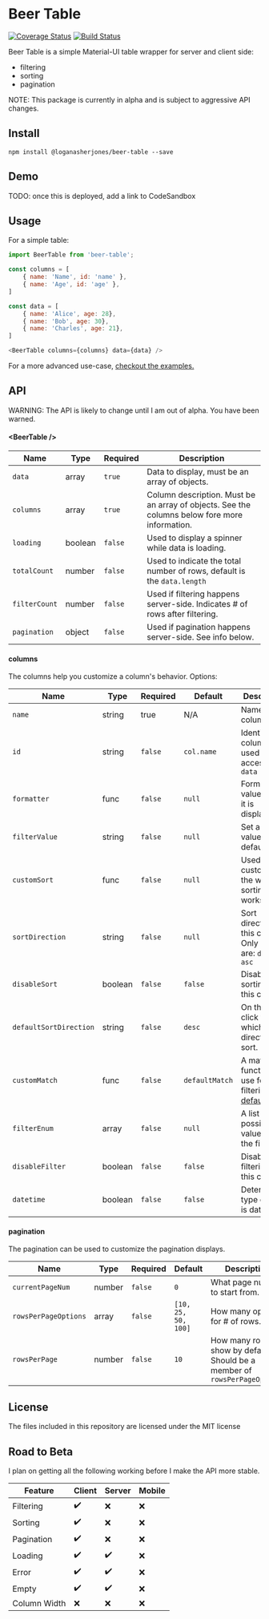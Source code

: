 # Beer Table

[![Coverage Status](https://coveralls.io/repos/github/loganasherjones/beer-table/badge.svg?branch=master)](https://coveralls.io/github/loganasherjones/beer-table?branch=master)
[![Build Status](https://travis-ci.org/loganasherjones/beer-table.svg?branch=master)](https://travis-ci.org/loganasherjones/beer-table)

Beer Table is a simple Material-UI table wrapper for server and client side:

* filtering
* sorting
* pagination

NOTE: This package is currently in alpha and is subject to aggressive API changes.

## Install

```
npm install @loganasherjones/beer-table --save
```

## Demo

TODO: once this is deployed, add a link to CodeSandbox

## Usage

For a simple table:

```js
import BeerTable from 'beer-table';

const columns = [
    { name: 'Name', id: 'name' },
    { name: 'Age', id: 'age' },
]

const data = [
    { name: 'Alice', age: 28},
    { name: 'Bob', age: 30},
    { name: 'Charles', age: 21},
]

<BeerTable columns={columns} data={data} />
```

For a more advanced use-case, [checkout the examples.](examples/client/index.js)


## API

WARNING: The API is likely to change until I am out of alpha. You have been warned.

#### &lt;BeerTable />

|Name|Type|Required|Description|
|----|----|--------|-----------|
|`data`|array|`true`|Data to display, must be an array of objects.
|`columns`|array|`true`|Column description. Must be an array of objects. See the columns below fore more information.
|`loading`|boolean|`false`|Used to display a spinner while data is loading.
|`totalCount`|number|`false`|Used to indicate the total number of rows, default is the `data.length`
|`filterCount`|number|`false`|Used if filtering happens server-side. Indicates # of rows after filtering.
|`pagination`|object|`false`|Used if pagination happens server-side. See info below.

#### columns

The columns help you customize a column's behavior. Options:

|Name|Type|Required|Default|Description|
|----|----|--------|-------|-----------|
|`name`|string|true|N/A|Name of the column
|`id`|string|`false`|`col.name`|Identifies a column, also used as the accessor in `data`
|`formatter`|func|`false`|`null`|Format a value before it is displayed.
|`filterValue`|string|`false`|`null`|Set a filter value by default.
|`customSort`|func|`false`|`null`| Used to customize the way sorting works.
|`sortDirection`|string|`false`|`null`|Sort direction for this column. Only options are: `desc` or `asc`
|`disableSort`|boolean|`false`|`false`|Disable sorting for this column.
|`defaultSortDirection`|string|`false`|`desc`|On the first click to sort, which direction to sort.
|`customMatch`|func|`false`|`defaultMatch`|A match function to use for filtering. See [defaultMatch](src/utils.js)
|`filterEnum`|array|`false`|`null`|A list of possible values for the filter.
|`disableFilter`|boolean|`false`|`false`|Disable filtering on this column.
|`datetime`|boolean|`false`|`false`|Determine if type of value is datetime.

#### pagination

The pagination can be used to customize the pagination displays.

|Name|Type|Required|Default|Description|
|----|----|--------|-------|-----------|
|`currentPageNum`|number|`false`|`0`|What page number to start from.
|`rowsPerPageOptions`|array|`false`|`[10, 25, 50, 100]`|How many options for # of rows.
|`rowsPerPage`|number|`false`|`10`|How many rows to show by default. Should be a member of `rowsPerPageOptions`

## License

The files included in this repository are licensed under the MIT license

## Road to Beta

I plan on getting all the following working before I make the API more stable.

Feature | Client | Server | Mobile
------- | ------ | ------ | ------
Filtering | :heavy_check_mark: | :x: | :x:
Sorting | :heavy_check_mark: | :x: | :x:
Pagination | :heavy_check_mark: | :x: | :x:
Loading | :heavy_check_mark: | :heavy_check_mark: | :x:
Error | :heavy_check_mark: | :heavy_check_mark: | :x:
Empty | :heavy_check_mark: | :heavy_check_mark: | :x:
Column Width | :x: | :x: | :x:
